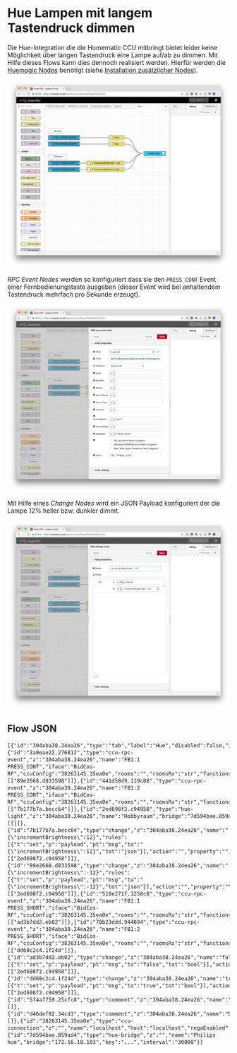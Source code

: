 # Hue Lampen mit langem Tastendruck dimmen

Die Hue-Integration die die Homematic CCU mitbringt bietet leider keine Möglichkeit über langen Tastendruck eine Lampe auf/ab zu dimmen. Mit Hilfe dieses Flows kann dies dennoch realisiert werden. Hierfür werden die [Huemagic Nodes](https://flows.nodered.org/node/node-red-contrib-huemagic) benötigt (siehe [Installation zusätzlicher Nodes](https://github.com/hobbyquaker/RedMatic/wiki/Node-Installation)). 

![](images/hue-1.png)

_RPC Event Nodes_ werden so konfiguriert dass sie den `PRESS_CONT` Event einer Fernbedienungstaste ausgeben (dieser Event wird bei anhaltendem Tastendruck mehrfach pro Sekunde erzeugt).

![](images/hue-2.png)

Mit Hilfe eines _Change Nodes_ wird ein JSON Payload konfiguriert der die Lampe 12% heller bzw. dunkler dimmt.

![](images/hue-3.png)

## Flow JSON

```
[{"id":"304aba38.24ea26","type":"tab","label":"Hue","disabled":false,"info":""},{"id":"2a0eae22.276812","type":"ccu-rpc-event","z":"304aba38.24ea26","name":"FB1:1 PRESS_CONT","iface":"BidCos-RF","ccuConfig":"38263145.35ea0e","rooms":"","roomsRx":"str","functions":"","functionsRx":"str","device":"","deviceRx":"str","deviceName":"","deviceNameRx":"str","deviceType":"","deviceTypeRx":"str","channel":"","channelRx":"str","channelName":"FB1:1","channelNameRx":"str","channelType":"","channelTypeRx":"str","datapoint":"PRESS_CONT","datapointRx":"str","change":false,"working":false,"cache":false,"topic":"${CCU}/${Interface}/${channelName}/${datapoint}","x":120,"y":340,"wires":[["89e2668.d033598"]]},{"id":"441d58d9.119c88","type":"ccu-rpc-event","z":"304aba38.24ea26","name":"FB1:2 PRESS_CONT","iface":"BidCos-RF","ccuConfig":"38263145.35ea0e","rooms":"","roomsRx":"str","functions":"","functionsRx":"str","device":"","deviceRx":"str","deviceName":"","deviceNameRx":"str","deviceType":"","deviceTypeRx":"str","channel":"","channelRx":"str","channelName":"FB1:2","channelNameRx":"str","channelType":"","channelTypeRx":"str","datapoint":"PRESS_CONT","datapointRx":"str","change":false,"working":false,"cache":false,"topic":"${CCU}/${Interface}/${channelName}/${datapoint}","x":120,"y":380,"wires":[["7b177b7a.becc64"]]},{"id":"2ed698f2.c94958","type":"hue-light","z":"304aba38.24ea26","name":"Hobbyraum","bridge":"7d594bae.859ad4","lightid":"7","colornamer":true,"x":690,"y":280,"wires":[[]]},{"id":"7b177b7a.becc64","type":"change","z":"304aba38.24ea26","name":"{\"incrementBrightness\":12}","rules":[{"t":"set","p":"payload","pt":"msg","to":"{\"incrementBrightness\":12}","tot":"json"}],"action":"","property":"","from":"","to":"","reg":false,"x":380,"y":380,"wires":[["2ed698f2.c94958"]]},{"id":"89e2668.d033598","type":"change","z":"304aba38.24ea26","name":"{\"incrementBrightness\":-12}","rules":[{"t":"set","p":"payload","pt":"msg","to":"{\"incrementBrightness\":-12}","tot":"json"}],"action":"","property":"","from":"","to":"","reg":false,"x":380,"y":340,"wires":[["2ed698f2.c94958"]]},{"id":"510e271f.3258c8","type":"ccu-rpc-event","z":"304aba38.24ea26","name":"FB1:1 PRESS_SHORT","iface":"BidCos-RF","ccuConfig":"38263145.35ea0e","rooms":"","roomsRx":"str","functions":"","functionsRx":"str","device":"","deviceRx":"str","deviceName":"","deviceNameRx":"str","deviceType":"","deviceTypeRx":"str","channel":"","channelRx":"str","channelName":"FB1:1","channelNameRx":"str","channelType":"","channelTypeRx":"str","datapoint":"PRESS_SHORT","datapointRx":"str","change":false,"working":false,"cache":false,"topic":"${CCU}/${Interface}/${channelName}/${datapoint}","x":120,"y":180,"wires":[["ad3b7dd2.eb02"]]},{"id":"70b23ddd.944094","type":"ccu-rpc-event","z":"304aba38.24ea26","name":"FB1:2 PRESS_SHORT","iface":"BidCos-RF","ccuConfig":"38263145.35ea0e","rooms":"","roomsRx":"str","functions":"","functionsRx":"str","device":"","deviceRx":"str","deviceName":"","deviceNameRx":"str","deviceType":"","deviceTypeRx":"str","channel":"","channelRx":"str","channelName":"FB1:2","channelNameRx":"str","channelType":"","channelTypeRx":"str","datapoint":"PRESS_SHORT","datapointRx":"str","change":false,"working":false,"cache":false,"topic":"${CCU}/${Interface}/${channelName}/${datapoint}","x":120,"y":220,"wires":[["dd60c2c4.1f24d"]]},{"id":"ad3b7dd2.eb02","type":"change","z":"304aba38.24ea26","name":"false","rules":[{"t":"set","p":"payload","pt":"msg","to":"false","tot":"bool"}],"action":"","property":"","from":"","to":"","reg":false,"x":450,"y":180,"wires":[["2ed698f2.c94958"]]},{"id":"dd60c2c4.1f24d","type":"change","z":"304aba38.24ea26","name":"true","rules":[{"t":"set","p":"payload","pt":"msg","to":"true","tot":"bool"}],"action":"","property":"","from":"","to":"","reg":false,"x":450,"y":220,"wires":[["2ed698f2.c94958"]]},{"id":"5f4a7759.25cfc8","type":"comment","z":"304aba38.24ea26","name":"An/Aus","info":"","x":70,"y":140,"wires":[]},{"id":"d46def92.34cd3","type":"comment","z":"304aba38.24ea26","name":"Dimmen","info":"","x":80,"y":300,"wires":[]},{"id":"38263145.35ea0e","type":"ccu-connection","z":"","name":"localhost","host":"localhost","regaEnabled":true,"bcrfEnabled":true,"iprfEnabled":true,"virtEnabled":true,"bcwiEnabled":false,"cuxdEnabled":false,"regaPoll":true,"regaInterval":"30","rpcPingTimeout":"60","rpcInitAddress":"127.0.0.1","rpcServerHost":"127.0.0.1","rpcBinPort":"2047","rpcXmlPort":"2048"},{"id":"7d594bae.859ad4","type":"hue-bridge","z":"","name":"Philips hue","bridge":"172.16.18.103","key":"...","interval":"30000"}]
```